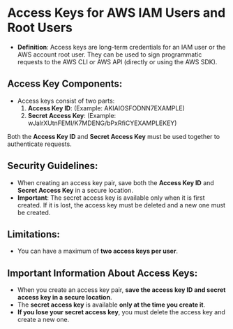 

# Access Keys for AWS IAM Users and Root Users

- **Definition**: Access keys are long-term credentials for an IAM user or the AWS account root user. They can be used to sign programmatic requests to the AWS CLI or AWS API (directly or using the AWS SDK).

## Access Key Components:
- Access keys consist of two parts:
  1. **Access Key ID**: (Example: AKIAIOSFODNN7EXAMPLE)
  2. **Secret Access Key**: (Example: wJalrXUtnFEMI/K7MDENG/bPxRfiCYEXAMPLEKEY)

Both the **Access Key ID** and **Secret Access Key** must be used together to authenticate requests.

## Security Guidelines:
- When creating an access key pair, save both the **Access Key ID** and **Secret Access Key** in a secure location.
- **Important**: The secret access key is available only when it is first created. If it is lost, the access key must be deleted and a new one must be created.

## Limitations:
- You can have a maximum of **two access keys per user**.


## Important Information About Access Keys:
- When you create an access key pair, **save the access key ID and secret access key in a secure location**.
- The **secret access key** is available **only at the time you create it**.
- **If you lose your secret access key**, you must delete the access key and create a new one.




